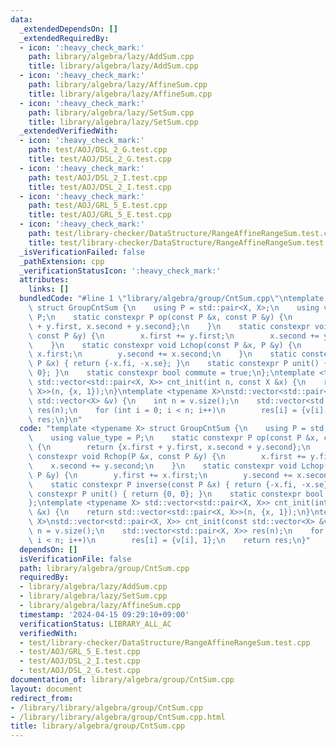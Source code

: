 ```yaml
---
data:
  _extendedDependsOn: []
  _extendedRequiredBy:
  - icon: ':heavy_check_mark:'
    path: library/algebra/lazy/AddSum.cpp
    title: library/algebra/lazy/AddSum.cpp
  - icon: ':heavy_check_mark:'
    path: library/algebra/lazy/AffineSum.cpp
    title: library/algebra/lazy/AffineSum.cpp
  - icon: ':heavy_check_mark:'
    path: library/algebra/lazy/SetSum.cpp
    title: library/algebra/lazy/SetSum.cpp
  _extendedVerifiedWith:
  - icon: ':heavy_check_mark:'
    path: test/AOJ/DSL_2_G.test.cpp
    title: test/AOJ/DSL_2_G.test.cpp
  - icon: ':heavy_check_mark:'
    path: test/AOJ/DSL_2_I.test.cpp
    title: test/AOJ/DSL_2_I.test.cpp
  - icon: ':heavy_check_mark:'
    path: test/AOJ/GRL_5_E.test.cpp
    title: test/AOJ/GRL_5_E.test.cpp
  - icon: ':heavy_check_mark:'
    path: test/library-checker/DataStructure/RangeAffineRangeSum.test.cpp
    title: test/library-checker/DataStructure/RangeAffineRangeSum.test.cpp
  _isVerificationFailed: false
  _pathExtension: cpp
  _verificationStatusIcon: ':heavy_check_mark:'
  attributes:
    links: []
  bundledCode: "#line 1 \"library/algebra/group/CntSum.cpp\"\ntemplate <typename X>\
    \ struct GroupCntSum {\n    using P = std::pair<X, X>;\n    using value_type =\
    \ P;\n    static constexpr P op(const P &x, const P &y) {\n        return {x.first\
    \ + y.first, x.second + y.second};\n    }\n    static constexpr void Rchop(P &x,\
    \ const P &y) {\n        x.first += y.first;\n        x.second += y.second;\n\
    \    }\n    static constexpr void Lchop(const P &x, P &y) {\n        y.first +=\
    \ x.first;\n        y.second += x.second;\n    }\n    static constexpr P inverse(const\
    \ P &x) { return {-x.fi, -x.se}; }\n    static constexpr P unit() { return {0,\
    \ 0}; }\n    static constexpr bool commute = true;\n};\ntemplate <typename X>\
    \ std::vector<std::pair<X, X>> cnt_init(int n, const X &x) {\n    return std::vector<std::pair<X,\
    \ X>>(n, {x, 1});\n}\ntemplate <typename X>\nstd::vector<std::pair<X, X>> cnt_init(const\
    \ std::vector<X> &v) {\n    int n = v.size();\n    std::vector<std::pair<X, X>>\
    \ res(n);\n    for (int i = 0; i < n; i++)\n        res[i] = {v[i], 1};\n    return\
    \ res;\n}\n"
  code: "template <typename X> struct GroupCntSum {\n    using P = std::pair<X, X>;\n\
    \    using value_type = P;\n    static constexpr P op(const P &x, const P &y)\
    \ {\n        return {x.first + y.first, x.second + y.second};\n    }\n    static\
    \ constexpr void Rchop(P &x, const P &y) {\n        x.first += y.first;\n    \
    \    x.second += y.second;\n    }\n    static constexpr void Lchop(const P &x,\
    \ P &y) {\n        y.first += x.first;\n        y.second += x.second;\n    }\n\
    \    static constexpr P inverse(const P &x) { return {-x.fi, -x.se}; }\n    static\
    \ constexpr P unit() { return {0, 0}; }\n    static constexpr bool commute = true;\n\
    };\ntemplate <typename X> std::vector<std::pair<X, X>> cnt_init(int n, const X\
    \ &x) {\n    return std::vector<std::pair<X, X>>(n, {x, 1});\n}\ntemplate <typename\
    \ X>\nstd::vector<std::pair<X, X>> cnt_init(const std::vector<X> &v) {\n    int\
    \ n = v.size();\n    std::vector<std::pair<X, X>> res(n);\n    for (int i = 0;\
    \ i < n; i++)\n        res[i] = {v[i], 1};\n    return res;\n}"
  dependsOn: []
  isVerificationFile: false
  path: library/algebra/group/CntSum.cpp
  requiredBy:
  - library/algebra/lazy/AddSum.cpp
  - library/algebra/lazy/SetSum.cpp
  - library/algebra/lazy/AffineSum.cpp
  timestamp: '2024-04-15 09:29:10+09:00'
  verificationStatus: LIBRARY_ALL_AC
  verifiedWith:
  - test/library-checker/DataStructure/RangeAffineRangeSum.test.cpp
  - test/AOJ/GRL_5_E.test.cpp
  - test/AOJ/DSL_2_I.test.cpp
  - test/AOJ/DSL_2_G.test.cpp
documentation_of: library/algebra/group/CntSum.cpp
layout: document
redirect_from:
- /library/library/algebra/group/CntSum.cpp
- /library/library/algebra/group/CntSum.cpp.html
title: library/algebra/group/CntSum.cpp
---
```

